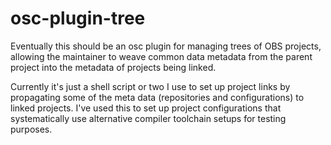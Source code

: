 # osc-plugin-tree

Eventually this should be an osc plugin for managing trees of OBS projects, allowing
the maintainer to weave common data metadata from the parent project into the metadata
of projects being linked.

Currently it's just a shell script or two I use to set up project links by propagating
some of the meta data (repositories and configurations) to linked projects.
I've used this to set up project configurations that systematically use alternative
compiler toolchain setups for testing purposes.

